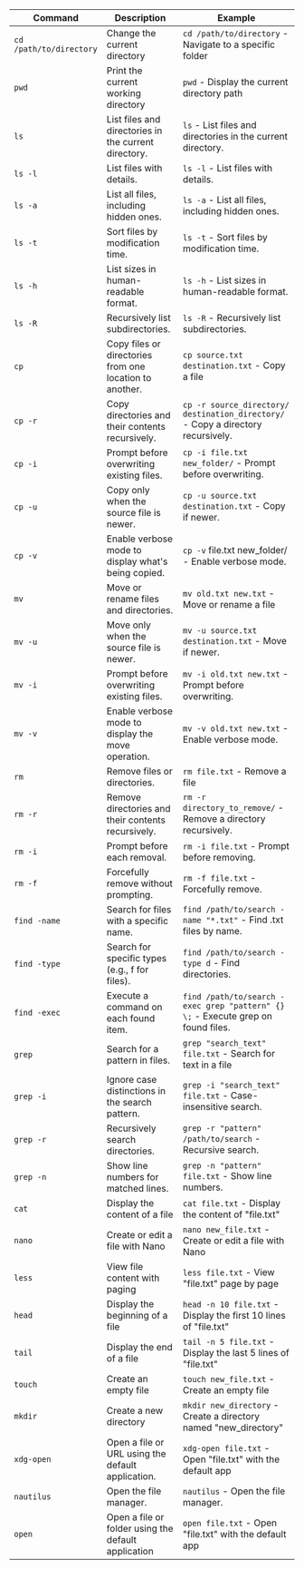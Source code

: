 | Command | Description | Example |
| --- | --- | --- |
| `cd /path/to/directory` | Change the current directory | `cd /path/to/directory` - Navigate to a specific folder |
| `pwd` | Print the current working directory | `pwd` - Display the current directory path |
| `ls` | List files and directories in the current directory. | `ls` - List files and directories in the current directory. |
| `ls -l` | List files with details. | `ls -l` - List files with details. |
| `ls -a` | List all files, including hidden ones. | `ls -a` - List all files, including hidden ones. |
| `ls -t` | Sort files by modification time. | `ls -t` - Sort files by modification time. |
| `ls -h` | List sizes in human-readable format. | `ls -h` - List sizes in human-readable format. |
| `ls -R` | Recursively list subdirectories. | `ls -R` - Recursively list subdirectories. |
| `cp` | Copy files or directories from one location to another. | `cp source.txt destination.txt` - Copy a file |
| `cp -r` | Copy directories and their contents recursively. | `cp -r source_directory/ destination_directory/` - Copy a directory recursively. |
| `cp -i` | Prompt before overwriting existing files. | `cp -i file.txt new_folder/` - Prompt before overwriting. |
| `cp -u` | Copy only when the source file is newer. | `cp -u source.txt destination.txt` - Copy if newer. |
| `cp -v` | Enable verbose mode to display what's being copied. | `cp -v` file.txt new_folder/ - Enable verbose mode. |
| `mv` | Move or rename files and directories. | `mv old.txt new.txt` - Move or rename a file |
| `mv -u` | Move only when the source file is newer. | `mv -u source.txt destination.txt` - Move if newer. |
| `mv -i` | Prompt before overwriting existing files. | `mv -i old.txt new.txt` - Prompt before overwriting. |
| `mv -v` | Enable verbose mode to display the move operation. | `mv -v old.txt new.txt` - Enable verbose mode. |
| `rm` | Remove files or directories. | `rm file.txt` - Remove a file |
| `rm -r` | Remove directories and their contents recursively. | `rm -r directory_to_remove/` - Remove a directory recursively. |
| `rm -i` | Prompt before each removal. | `rm -i file.txt` - Prompt before removing. |
| `rm -f` | Forcefully remove without prompting. | `rm -f file.txt` - Forcefully remove. |
| `find -name` | Search for files with a specific name. | `find /path/to/search -name "*.txt"` - Find .txt files by name. |
| `find -type` | Search for specific types (e.g., f for files). | `find /path/to/search -type d` - Find directories. |
| `find -exec` | Execute a command on each found item. | `find /path/to/search -exec grep "pattern" {} \;` - Execute grep on found files. |
| `grep` | Search for a pattern in files. | `grep "search_text" file.txt` - Search for text in a file |
| `grep -i` | Ignore case distinctions in the search pattern. | `grep -i "search_text" file.txt` - Case-insensitive search. |
| `grep -r` | Recursively search directories. | `grep -r "pattern" /path/to/search` - Recursive search. |
| `grep -n` | Show line numbers for matched lines. | `grep -n "pattern" file.txt` - Show line numbers. |
| `cat` | Display the content of a file | `cat file.txt` - Display the content of "file.txt" |
| `nano` | Create or edit a file with Nano | `nano new_file.txt` - Create or edit a file with Nano |
| `less` | View file content with paging | `less file.txt` - View "file.txt" page by page |
| `head` | Display the beginning of a file | `head -n 10 file.txt` - Display the first 10 lines of "file.txt" |
| `tail` | Display the end of a file | `tail -n 5 file.txt` - Display the last 5 lines of "file.txt" |
| `touch` | Create an empty file | `touch new_file.txt` - Create an empty file |
| `mkdir` | Create a new directory | `mkdir new_directory` - Create a directory named "new_directory" |
| `xdg-open` | Open a file or URL using the default application. | `xdg-open file.txt` - Open "file.txt" with the default app |
| `nautilus` | Open the file manager. | `nautilus` - Open the file manager. |
| `open` | Open a file or folder using the default application | `open file.txt` - Open "file.txt" with the default app |
